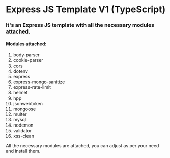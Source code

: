 # Express JS Template V1 (TypeScript)

### It's an Express JS template with all the necessary modules attached.

#### Modules attached:
1. body-parser
2. cookie-parser
3. cors
4. dotenv
5. express
6. express-mongo-sanitize
7. express-rate-limit
8. helmet
9. hpp
10. jsonwebtoken
11. mongoose
12. multer
13. mysql
14. nodemon
15. validator
16. xss-clean

All the necessary modules are attached, you can adjust as per your need and install them.
